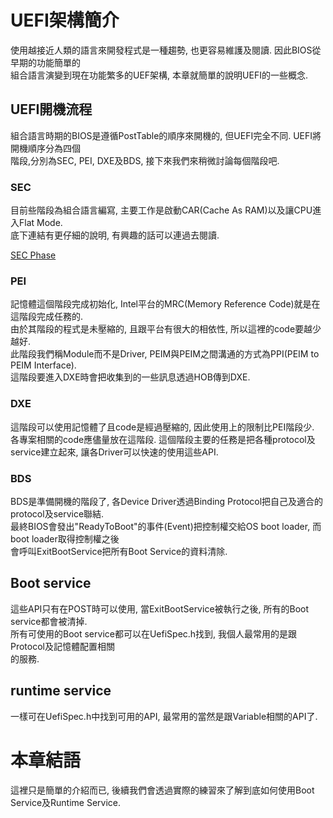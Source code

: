 # UEFI架構簡介
使用越接近人類的語言來開發程式是一種趨勢, 也更容易維護及閱讀. 因此BIOS從早期的功能簡單的<br>
組合語言演變到現在功能繁多的UEF架構, 本章就簡單的說明UEFI的一些概念.

## UEFI開機流程
組合語言時期的BIOS是遵循PostTable的順序來開機的, 但UEFI完全不同. UEFI將開機順序分為四個<br>
階段,分別為SEC, PEI, DXE及BDS, 接下來我們來稍微討論每個階段吧.<br>

### SEC
目前些階段為組合語言編寫, 主要工作是啟動CAR(Cache As RAM)以及讓CPU進入Flat Mode.<br>
底下連結有更仔細的說明, 有興趣的話可以連過去閱讀.<br>

[SEC Phase](https://billy6719.pixnet.net/blog/post/128203544)

### PEI
記憶體這個階段完成初始化, Intel平台的MRC(Memory Reference Code)就是在這階段完成任務的.<br>
由於其階段的程式是未壓縮的, 且跟平台有很大的相依性, 所以這裡的code要越少越好.<br>
此階段我們稱Module而不是Driver, PEIM與PEIM之間溝通的方式為PPI(PEIM to PEIM Interface).<br>
這階段要進入DXE時會把收集到的一些訊息透過HOB傳到DXE.<br>

### DXE
這階段可以使用記憶體了且code是經過壓縮的, 因此使用上的限制比PEI階段少.<br>
各專案相關的code應儘量放在這階段. 這個階段主要的任務是把各種protocol及service建立起來, 
讓各Driver可以快速的使用這些API.<br>

### BDS
BDS是準備開機的階段了, 各Device Driver透過Binding Protocol把自己及適合的protocol及service聯結.<br>
最終BIOS會發出"ReadyToBoot"的事件(Event)把控制權交給OS boot loader, 而boot loader取得控制權之後<br>
會呼叫ExitBootService把所有Boot Service的資料清除.

## Boot service
這些API只有在POST時可以使用, 當ExitBootService被執行之後, 所有的Boot service都會被清掉.<br>
所有可使用的Boot service都可以在UefiSpec.h找到, 我個人最常用的是跟Protocol及記憶體配置相關<br>
的服務.

## runtime service
一樣可在UefiSpec.h中找到可用的API, 最常用的當然是跟Variable相關的API了.<br>

# 本章結語
這裡只是簡單的介紹而已, 後續我們會透過實際的練習來了解到底如何使用Boot Service及Runtime Service.<br>
